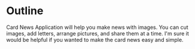 # Outline

Card News Application will help you make news with images.
You can cut images, add letters, arrange pictures, and share them at a time.
I'm sure it would be helpful if you wanted to make the card news easy and simple.
